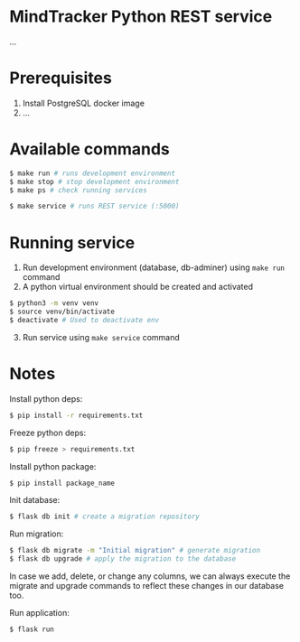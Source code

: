 # MindTracker Python REST service

...

# Prerequisites

1. Install PostgreSQL docker image
2. ...

# Available commands

```sh
$ make run # runs development environment
$ make stop # stop development environment
$ make ps # check running services

$ make service # runs REST service (:5000)
```

# Running service

1. Run development environment (database, db-adminer) using `make run` command
2. A python virtual environment should be created and activated

```sh
$ python3 -m venv venv
$ source venv/bin/activate
$ deactivate # Used to deactivate env
```

3. Run service using `make service` command

# Notes

Install python deps:
```sh
$ pip install -r requirements.txt
```

Freeze python deps:
```sh
$ pip freeze > requirements.txt
```

Install python package:
```sh
$ pip install package_name
```

Init database:
```sh
$ flask db init # create a migration repository
```

Run migration:
```sh
$ flask db migrate -m "Initial migration" # generate migration
$ flask db upgrade # apply the migration to the database
```

In case we add, delete, or change any columns, we can always execute the migrate and upgrade commands to reflect these changes in our database too.

Run application:
```sh
$ flask run
```